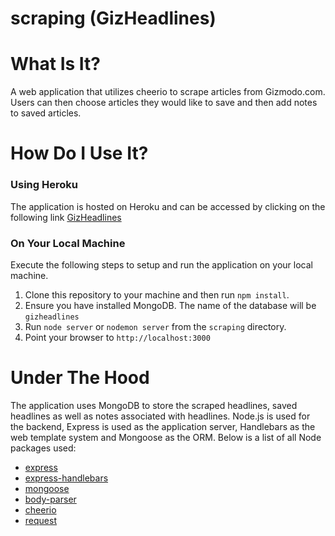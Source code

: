 # scraping (GizHeadlines)

# What Is It?
A web application that utilizes cheerio to scrape articles from Gizmodo.com.  Users can then choose articles they would like to save and then add notes to saved articles.

# How Do I Use It?

### Using Heroku
The application is hosted on Heroku and can be accessed by clicking on the following link [GizHeadlines](https://gizheadlines.herokuapp.com/)

### On Your Local Machine
Execute the following steps to setup and run the application on your local machine.

1. Clone this repository to your machine and then run ```npm install```.
2. Ensure you have installed MongoDB.  The name of the database will be ```gizheadlines```
3. Run ```node server``` or ```nodemon server``` from the ```scraping``` directory.
4. Point your browser to ```http://localhost:3000```

# Under The Hood
The application uses MongoDB to store the scraped headlines, saved headlines as well as notes associated with headlines.  Node.js is used for the backend, Express is used as the application server, Handlebars as the web template system and Mongoose as the ORM. Below is a list of all Node packages used:

* [express](https://www.npmjs.com/package/express)
* [express-handlebars](https://www.npmjs.com/package/express-handlebars)
* [mongoose](https://www.npmjs.com/package/mongoose)
* [body-parser](https://www.npmjs.com/package/body-parser)
* [cheerio](https://www.npmjs.com/package/cheerio)
* [request](https://www.npmjs.com/package/request)
